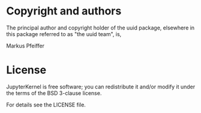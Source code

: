 # Copyright and authors

The principal author and copyright holder of the uuid
package, elsewhere in this package referred to as "the uuid
team", is,

Markus Pfeiffer

# License

JupyterKernel is free software; you can redistribute it and/or modify
it under the terms of the BSD 3-clause license.

For details see the LICENSE file.
